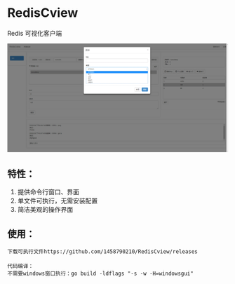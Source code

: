 # RedisCview

 Redis 可视化客户端

<p align="center">
  <img src="https://github.com/1458790210/RedisCview/blob/main/web.png" >
</p>

## 特性：

1. 提供命令行窗口、界面
2. 单文件可执行，无需安装配置
3. 简洁美观的操作界面

## 使用：

```
下载可执行文件https://github.com/1458790210/RedisCview/releases

代码编译：
不需要windows窗口执行：go build -ldflags "-s -w -H=windowsgui"
```